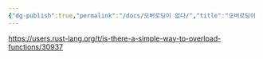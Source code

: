 ```yaml
---
{"dg-publish":true,"permalink":"/docs/오버로딩이 없다/","title":"오버로딩이 없다"}
---
```


https://users.rust-lang.org/t/is-there-a-simple-way-to-overload-functions/30937
